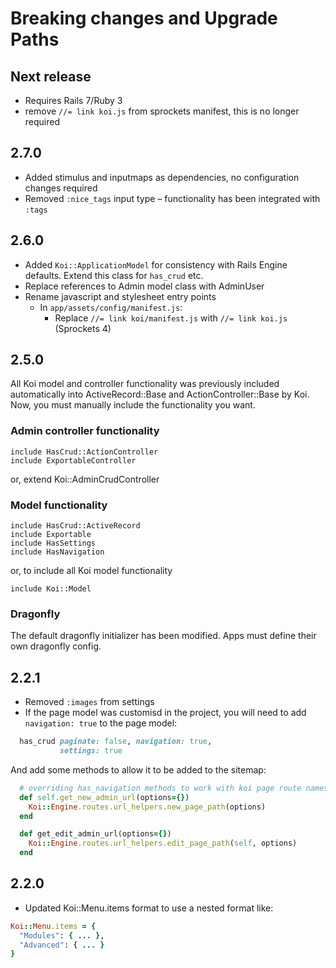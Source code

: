 # Breaking changes and Upgrade Paths

## Next release

 * Requires Rails 7/Ruby 3
 * remove `//= link koi.js` from sprockets manifest, this is no longer required

## 2.7.0

 * Added stimulus and inputmaps as dependencies, no configuration changes required
 * Removed `:nice_tags` input type – functionality has been integrated with `:tags`

## 2.6.0

 * Added `Koi::ApplicationModel` for consistency with Rails Engine defaults. Extend this class for `has_crud` etc.
 * Replace references to Admin model class with AdminUser
 * Rename javascript and stylesheet entry points
   * In `app/assets/config/manifest.js`:
     * Replace `//= link koi/manifest.js` with `//= link koi.js` (Sprockets 4)

## 2.5.0

All Koi model and controller functionality was previously included automatically into ActiveRecord::Base and 
ActionController::Base by Koi. Now, you must manually include the functionality you want. 

### Admin controller functionality

    include HasCrud::ActionController
    include ExportableController

or, extend Koi::AdminCrudController

### Model functionality

    include HasCrud::ActiveRecord
    include Exportable
    include HasSettings
    include HasNavigation

or, to include all Koi model functionality

    include Koi::Model

### Dragonfly

The default dragonfly initializer has been modified. Apps must define their own dragonfly config.

## 2.2.1

* Removed `:images` from settings
* If the page model was customisd in the project, you will need to add `navigation: true` to the page model:

```ruby
  has_crud paginate: false, navigation: true,
           settings: true
```

And add some methods to allow it to be added to the sitemap:

```ruby
  # overriding has_navigation methods to work with koi page route namespacing
  def self.get_new_admin_url(options={})
    Koi::Engine.routes.url_helpers.new_page_path(options)
  end

  def get_edit_admin_url(options={})
    Koi::Engine.routes.url_helpers.edit_page_path(self, options)
  end
```

## 2.2.0

* Updated Koi::Menu.items format to use a nested format like:

```ruby
Koi::Menu.items = {
  "Modules": { ... },
  "Advanced": { ... }
}
```
